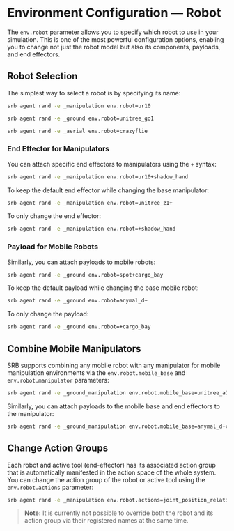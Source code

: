 # Environment Configuration — Robot

The `env.robot` parameter allows you to specify which robot to use in your simulation. This is one of the most powerful configuration options, enabling you to change not just the robot model but also its components, payloads, and end effectors.

## Robot Selection

The simplest way to select a robot is by specifying its name:

```bash
srb agent rand -e _manipulation env.robot=ur10
```

```bash
srb agent rand -e _ground env.robot=unitree_go1
```

```bash
srb agent rand -e _aerial env.robot=crazyflie
```

### End Effector for Manipulators

You can attach specific end effectors to manipulators using the `+` syntax:

```bash
srb agent rand -e _manipulation env.robot=ur10+shadow_hand
```

To keep the default end effector while changing the base manipulator:

```bash
srb agent rand -e _manipulation env.robot=unitree_z1+
```

To only change the end effector:

```bash
srb agent rand -e _manipulation env.robot=+shadow_hand
```

### Payload for Mobile Robots

Similarly, you can attach payloads to mobile robots:

```bash
srb agent rand -e _ground env.robot=spot+cargo_bay
```

To keep the default payload while changing the base mobile robot:

```bash
srb agent rand -e _ground env.robot=anymal_d+
```

To only change the payload:

```bash
srb agent rand -e _ground env.robot=+cargo_bay
```

## Combine Mobile Manipulators

SRB supports combining any mobile robot with any manipulator for mobile manipulation environments via the `env.robot.mobile_base` and `env.robot.manipulator` parameters:

```bash
srb agent rand -e _ground_manipulation env.robot.mobile_base=unitree_a1 env.robot.manipulator=unitree_z1
```

Similarly, you can attach payloads to the mobile base and end effectors to the manipulator:

```bash
srb agent rand -e _ground_manipulation env.robot.mobile_base=anymal_d+cargo_bay env.robot.manipulator=ur10+shadow_hand
```

## Change Action Groups

Each robot and active tool (end-effector) has its associated action group that is automatically manifested in the action space of the whole system. You can change the action group of the robot or active tool using the `env.robot.actions` parameter:

```bash
srb agent rand -e _manipulation env.robot.actions=joint_position_relative
```

> **Note:** It is currently not possible to override both the robot and its action group via their registered names at the same time.
